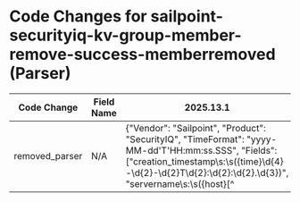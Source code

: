 # Code Changes for sailpoint-securityiq-kv-group-member-remove-success-memberremoved (Parser)

| Code Change | Field Name | 2025.13.1 | 2025.14.1 |
|-------------|------------|-----------|------------|
| removed_parser | N/A | {"Vendor": "Sailpoint", "Product": "SecurityIQ", "TimeFormat": "yyyy-MM-dd'T'HH:mm:ss.SSS", "Fields": ["creation_timestamp\s:\s({time}\d{4}-\d{2}-\d{2}T\d{2}:\d{2}:\d{2}.\d{3})", "servername\s:\s({host}[^|]+)\s\|", "applicationtype\s:\s({app}[^|]+)\s\|", "fileextension\s:\s({file_ext}[^|]+)\s\|", "userfullname\s:\s({user_sid}(?=[^\\]+\\)({domain}[^\\]+)\\({user}[\w\.\-\!\#\^\~]{1,40}\$?)|(?:.+?))\s\|", "membername\s:\s({account_id}(?=[^\\]+\\)({sid_domain}[^\\]+)\\({dest_user_sid}\S+)|(?:.+?))\s$", "membername\s:\s({account_id}.+?[^\"\s]+)", "actiontype\s:\s({event_name}[^|]+)\s\|", "objectname\s:\s({group_id}(?=[^\\]+\\)({group_domain}[^\\]+)\\({group_name}.+?)|(?:.+?)) \|"], "Name": "sailpoint-securityiq-kv-group-member-remove-success-memberremoved", "Conditions": ["| applicationtype : Windows File Server (Agent) |", "actiontype : Member Removed"], "DupFields": ["host->dest_host"], "ParserVersion": "v1.0.0"} | N/A |